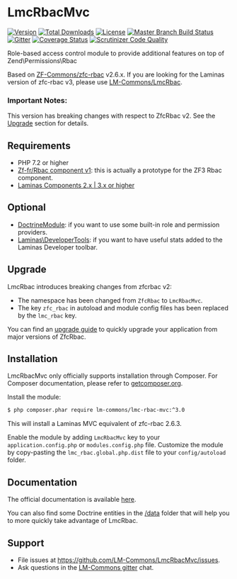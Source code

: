 # LmcRbacMvc

[![Version](https://poser.pugx.org/lm-commons/lmc-rbac-mvc/version)](//packagist.org/packages/lm-commons/lmc-rbac-mvc)
[![Total Downloads](https://poser.pugx.org/lm-commons/lmc-rbac-mvc/downloads)](//packagist.org/packages/lm-commons/lmc-rbac-mvc)
[![License](https://poser.pugx.org/lm-commons/lmc-rbac-mvc/license)](//packagist.org/packages/lm-commons/lmc-rbac-mvc)
[![Master Branch Build Status](https://travis-ci.com/LM-Commons/LmcRbacMvc.svg?branch=master)](http://travis-ci.com/LM-Commons/LmcRbac)
[![Gitter](https://badges.gitter.im/LM-Commons/community.svg)](https://gitter.im/LM-Commons/community?utm_source=badge&utm_medium=badge&utm_campaign=pr-badge)
[![Coverage Status](https://coveralls.io/repos/github/LM-Commons/LmcRbacMvc/badge.svg?branch=master)](https://coveralls.io/github/LM-Commons/LmcRbacMvc?branch=master)
[![Scrutinizer Code Quality](https://scrutinizer-ci.com/g/LM-Commons/LmcRbacMvc/badges/quality-score.png?b=master)](https://scrutinizer-ci.com/g/LM-Commons/LmcRbacMvc/?branch=master)

Role-based access control module to provide additional features on top of Zend\Permissions\Rbac

Based on [ZF-Commons/zfc-rbac](https://github.com/ZF-Commons/zfc-rbac) v2.6.x. If you are looking for the Laminas version of zfc-rbac v3, please use [LM-Commons/LmcRbac](https://github.com/LM-Commons/LmcRbac).

### Important Notes:  

This version has breaking changes with respect to ZfcRbac v2. See the [Upgrade](#upgrade) section for details.


## Requirements

- PHP 7.2 or higher
- [Zf-fr/Rbac component v1](https://github.com/zf-fr/rbac): this is actually a prototype for the ZF3 Rbac component.
- [Laminas Components 2.x | 3.x or higher](http://www.github.com/laminas)

> 

## Optional

- [DoctrineModule](https://github.com/doctrine/DoctrineModule): if you want to use some built-in role and permission providers.
- [Laminas\DeveloperTools](https://github.com/laminas/Laminas\DeveloperTools): if you want to have useful stats added to
the Laminas Developer toolbar.

## Upgrade

LmcRbac introduces breaking changes from zfcrbac v2:
- The namespace has been changed from `ZfcRbac` to `LmcRbacMvc`. 
- The key `zfc_rbac` in autoload and module config files has been replaced
by the `lmc_rbac` key.

You can find an [upgrade guide](UPGRADE.md) to quickly upgrade your application from major versions of ZfcRbac.

## Installation

LmcRbacMvc only officially supports installation through Composer. For Composer documentation, please refer to
[getcomposer.org](http://getcomposer.org/).

Install the module:

```sh
$ php composer.phar require lm-commons/lmc-rbac-mvc:^3.0
```
This will install a Laminas MVC equivalent of zfc-rbac 2.6.3.

Enable the module by adding `LmcRbacMvc` key to your `application.config.php` or `modules.config.php` file. Customize the module by copy-pasting
the `lmc_rbac.global.php.dist` file to your `config/autoload` folder.

## Documentation

The official documentation is available [here](https://lm-commons.github.io/lmc-rbac-mvc).

You can also find some Doctrine entities in the [/data](/data) folder that will help you to more quickly take advantage
of LmcRbac.

## Support

- File issues at https://github.com/LM-Commons/LmcRbacMvc/issues.
- Ask questions in the [LM-Commons gitter](https://gitter.im/LM-Commons/community) chat.
